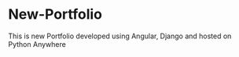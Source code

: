 # New-Portfolio
This is new Portfolio developed using Angular, Django and hosted on Python Anywhere
